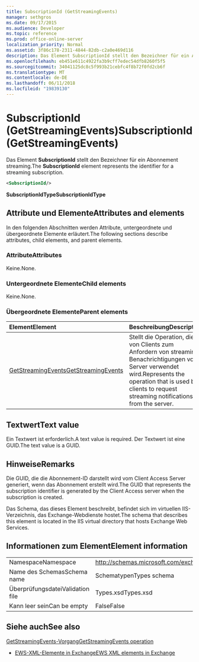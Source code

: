 ```yaml
---
title: SubscriptionId (GetStreamingEvents)
manager: sethgros
ms.date: 09/17/2015
ms.audience: Developer
ms.topic: reference
ms.prod: office-online-server
localization_priority: Normal
ms.assetid: 3f86c178-2311-4844-82db-c2a0e469d116
description: Das Element SubscriptionId stellt den Bezeichner für ein Abonnement streaming.
ms.openlocfilehash: eb451e611c4922fa3b9cff7edec54dfb8260f5f5
ms.sourcegitcommit: 34041125dc8c5f993b21cebfc4f8b72f0fd2cb6f
ms.translationtype: MT
ms.contentlocale: de-DE
ms.lasthandoff: 06/11/2018
ms.locfileid: "19839130"
---
```

# <a name="subscriptionid-getstreamingevents"></a><span data-ttu-id="9d580-103">SubscriptionId (GetStreamingEvents)</span><span class="sxs-lookup"><span data-stu-id="9d580-103">SubscriptionId (GetStreamingEvents)</span></span>

<span data-ttu-id="9d580-104">Das Element **SubscriptionId** stellt den Bezeichner für ein Abonnement streaming.</span><span class="sxs-lookup"><span data-stu-id="9d580-104">The **SubscriptionId** element represents the identifier for a streaming subscription.</span></span> 
  
```XML
<SubscriptionId/>
```

 <span data-ttu-id="9d580-105">**SubscriptionIdType**</span><span class="sxs-lookup"><span data-stu-id="9d580-105">**SubscriptionIdType**</span></span>
## <a name="attributes-and-elements"></a><span data-ttu-id="9d580-106">Attribute und Elemente</span><span class="sxs-lookup"><span data-stu-id="9d580-106">Attributes and elements</span></span>

<span data-ttu-id="9d580-107">In den folgenden Abschnitten werden Attribute, untergeordnete und übergeordnete Elemente erläutert.</span><span class="sxs-lookup"><span data-stu-id="9d580-107">The following sections describe attributes, child elements, and parent elements.</span></span>
  
### <a name="attributes"></a><span data-ttu-id="9d580-108">Attribute</span><span class="sxs-lookup"><span data-stu-id="9d580-108">Attributes</span></span>

<span data-ttu-id="9d580-109">Keine.</span><span class="sxs-lookup"><span data-stu-id="9d580-109">None.</span></span>
  
### <a name="child-elements"></a><span data-ttu-id="9d580-110">Untergeordnete Elemente</span><span class="sxs-lookup"><span data-stu-id="9d580-110">Child elements</span></span>

<span data-ttu-id="9d580-111">Keine.</span><span class="sxs-lookup"><span data-stu-id="9d580-111">None.</span></span>
  
### <a name="parent-elements"></a><span data-ttu-id="9d580-112">Übergeordnete Elemente</span><span class="sxs-lookup"><span data-stu-id="9d580-112">Parent elements</span></span>

|<span data-ttu-id="9d580-113">**Element**</span><span class="sxs-lookup"><span data-stu-id="9d580-113">**Element**</span></span>|<span data-ttu-id="9d580-114">**Beschreibung**</span><span class="sxs-lookup"><span data-stu-id="9d580-114">**Description**</span></span>|
|:-----|:-----|
|[<span data-ttu-id="9d580-115">GetStreamingEvents</span><span class="sxs-lookup"><span data-stu-id="9d580-115">GetStreamingEvents</span></span>](getstreamingevents.md) <br/> |<span data-ttu-id="9d580-116">Stellt die Operation, die von Clients zum Anfordern von streaming Benachrichtigungen vom Server verwendet wird.</span><span class="sxs-lookup"><span data-stu-id="9d580-116">Represents the operation that is used by clients to request streaming notifications from the server.</span></span>  <br/> |
   
## <a name="text-value"></a><span data-ttu-id="9d580-117">Textwert</span><span class="sxs-lookup"><span data-stu-id="9d580-117">Text value</span></span>

<span data-ttu-id="9d580-118">Ein Textwert ist erforderlich.</span><span class="sxs-lookup"><span data-stu-id="9d580-118">A text value is required.</span></span> <span data-ttu-id="9d580-119">Der Textwert ist eine GUID.</span><span class="sxs-lookup"><span data-stu-id="9d580-119">The text value is a GUID.</span></span>
  
## <a name="remarks"></a><span data-ttu-id="9d580-120">Hinweise</span><span class="sxs-lookup"><span data-stu-id="9d580-120">Remarks</span></span>

<span data-ttu-id="9d580-121">Die GUID, die die Abonnement-ID darstellt wird vom Client Access Server generiert, wenn das Abonnement erstellt wird.</span><span class="sxs-lookup"><span data-stu-id="9d580-121">The GUID that represents the subscription identifier is generated by the Client Access server when the subscription is created.</span></span>
  
<span data-ttu-id="9d580-122">Das Schema, das dieses Element beschreibt, befindet sich im virtuellen IIS-Verzeichnis, das Exchange-Webdienste hostet.</span><span class="sxs-lookup"><span data-stu-id="9d580-122">The schema that describes this element is located in the IIS virtual directory that hosts Exchange Web Services.</span></span>
  
## <a name="element-information"></a><span data-ttu-id="9d580-123">Informationen zum Element</span><span class="sxs-lookup"><span data-stu-id="9d580-123">Element information</span></span>

|||
|:-----|:-----|
|<span data-ttu-id="9d580-124">Namespace</span><span class="sxs-lookup"><span data-stu-id="9d580-124">Namespace</span></span>  <br/> |http://schemas.microsoft.com/exchange/services/2006/types  <br/> |
|<span data-ttu-id="9d580-125">Name des Schemas</span><span class="sxs-lookup"><span data-stu-id="9d580-125">Schema name</span></span>  <br/> |<span data-ttu-id="9d580-126">Schematypen</span><span class="sxs-lookup"><span data-stu-id="9d580-126">Types schema</span></span>  <br/> |
|<span data-ttu-id="9d580-127">Überprüfungsdatei</span><span class="sxs-lookup"><span data-stu-id="9d580-127">Validation file</span></span>  <br/> |<span data-ttu-id="9d580-128">Types.xsd</span><span class="sxs-lookup"><span data-stu-id="9d580-128">Types.xsd</span></span>  <br/> |
|<span data-ttu-id="9d580-129">Kann leer sein</span><span class="sxs-lookup"><span data-stu-id="9d580-129">Can be empty</span></span>  <br/> |<span data-ttu-id="9d580-130">False</span><span class="sxs-lookup"><span data-stu-id="9d580-130">False</span></span>  <br/> |
   
## <a name="see-also"></a><span data-ttu-id="9d580-131">Siehe auch</span><span class="sxs-lookup"><span data-stu-id="9d580-131">See also</span></span>



[<span data-ttu-id="9d580-132">GetStreamingEvents-Vorgang</span><span class="sxs-lookup"><span data-stu-id="9d580-132">GetStreamingEvents operation</span></span>](getstreamingevents-operation.md)


- [<span data-ttu-id="9d580-133">EWS-XML-Elemente in Exchange</span><span class="sxs-lookup"><span data-stu-id="9d580-133">EWS XML elements in Exchange</span></span>](ews-xml-elements-in-exchange.md)

